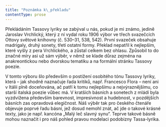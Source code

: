 ```yaml
---
title: "Poznámka k\_překladu"
contentType: prose
---
```


Překládáním Tassovy lyriky se zabýval u nás, pokud je mi známo, jedině Jaroslav Vrchlický, který z ní vydal roku 1906 výbor ve třech svazečcích Ottovy světové knihovny (č. 530–31, 538, 542). První svazeček obsahuje madrigaly, druhý sonety, třetí ostatní formy. Překlad nepatřil k nejlepším, které vyšly z pera Vrchlického, a zůstal celkem bez ohlasu. Způsobil to do značné míry asi už sám výběr, v němž se klade důraz zejména na anakreontickou nebo dvorskou tematiku a na formální stránku Tassovy poezie.

V tomto výboru šlo především o postižení osobitého tónu Tassovy lyriky, která – jak shodně naznačuje řada kritiků, např. Francesco Flora – není ani v Itálii plně doceňována, ač patří k tomu nejlepšímu a nejvýraznějšímu, co starší italská poezie vůbec má. V kratších básních a sonetech z mládí byla vyzdvižena především barevnost, impresivnost a hudebnost, v pozdějších básních zas opravdová elegičnost. Náš výběr tak pro českého čtenáře objevuje poprvé řadu básní, jež dosud nemohl znát, ač jde o takové krásné texty, jako je např. kancóna „Malý leč slavný synu“. Teprve takové básně mohou naznačit i pro náš pohled pravou modelaci podobizny Tassa-lyrika.
